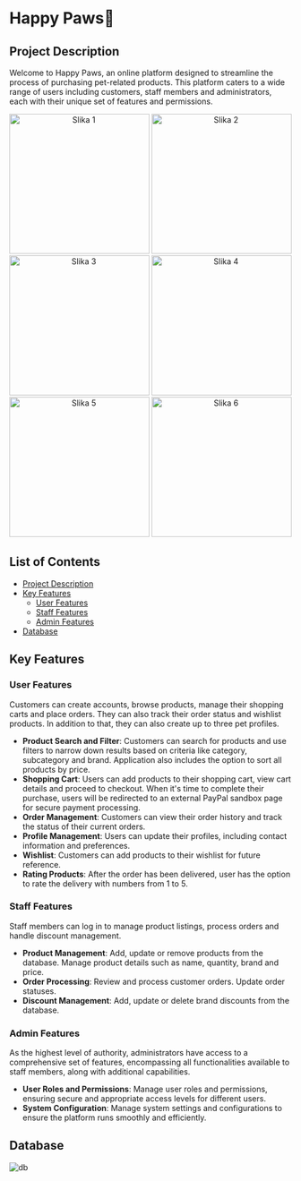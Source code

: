 # Happy Paws🐾
## Project Description
Welcome to Happy Paws, an online platform designed to streamline the process of purchasing pet-related products. This platform caters to a wide range of users including customers, staff members and administrators, each with their unique set of features and permissions.

<p align="center">
  <img src="https://github.com/user-attachments/assets/1536708c-fba4-408e-826e-4fc4010cbd7f" width="250" alt="Slika 1">
  <img src="https://github.com/user-attachments/assets/c6ba78da-c7bc-41f3-8d44-d77cac3c4a05" width="250" alt="Slika 2">
  <img src="https://github.com/user-attachments/assets/1cd51f86-8b00-484b-ae12-f61e0b879249" width="250" alt="Slika 3">
  <img src="https://github.com/user-attachments/assets/12f80919-debd-47ed-a6ea-635fbe2d98c2" width="250" alt="Slika 4">
  <img src="https://github.com/user-attachments/assets/8eeb20ad-0451-4ad2-8d82-2957e13e0de3" width="250" alt="Slika 5">
  <img src="https://github.com/user-attachments/assets/89310fb5-84ca-4808-bd9f-58e870accc60" width="250" alt="Slika 6">
</p>


## List of Contents
- [Project Description](#project-description)
- [Key Features](#key-features)
  - [User Features](#user-features)
  - [Staff Features](#staff-features)
  - [Admin Features](#admin-features)
- [Database](#database)


## Key Features

### User Features
Customers can create accounts, browse products, manage their shopping carts and place orders. They can also track their order status and wishlist products. In addition to that, they can also create up to three pet profiles.
- **Product Search and Filter**: Customers can search for products and use filters to narrow down results based on criteria like category, subcategory and brand. Application also includes the option to sort all products by price.
- **Shopping Cart**: Users can add products to their shopping cart, view cart details and proceed to checkout. When it's time to complete their purchase, users will be redirected to an external PayPal sandbox page for secure payment processing. 
- **Order Management**: Customers can view their order history and track the status of their current orders.
- **Profile Management**: Users can update their profiles, including contact information and preferences.
- **Wishlist**: Customers can add products to their wishlist for future reference.
- **Rating Products**: After the order has been delivered, user has the option to rate the delivery with numbers from 1 to 5.

### Staff Features
Staff members can log in to manage product listings, process orders and handle discount management.
- **Product Management**: Add, update or remove products from the database. Manage product details such as name, quantity, brand and price.
- **Order Processing**: Review and process customer orders. Update order statuses.
- **Discount Management**: Add, update or delete brand discounts from the database.

### Admin Features
As the highest level of authority, administrators have access to a comprehensive set of features, encompassing all functionalities available to staff members, along with additional capabilities.
- **User Roles and Permissions**: Manage user roles and permissions, ensuring secure and appropriate access levels for different users.
- **System Configuration**: Manage system settings and configurations to ensure the platform runs smoothly and efficiently.

## Database
![db](https://github.com/user-attachments/assets/474df230-fb76-49a8-ba63-b37ec5763b8c)


